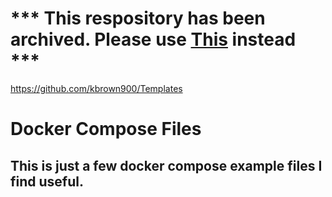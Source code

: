 # *** This respository has been archived. Please use [This](https://github.com/kbrown900/Templates) instead ***
https://github.com/kbrown900/Templates
# Docker Compose Files
## This is just a few docker compose example files I find useful. 
